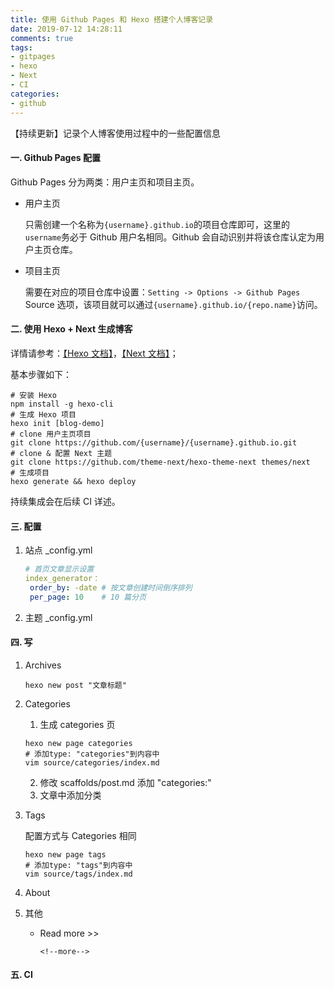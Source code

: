```yaml
---
title: 使用 Github Pages 和 Hexo 搭建个人博客记录
date: 2019-07-12 14:28:11
comments: true
tags: 
- gitpages
- hexo
- Next
- CI
categories:
- github
---
```


【持续更新】记录个人博客使用过程中的一些配置信息

<!--more-->

#### 一. Github Pages 配置

Github Pages 分为两类：用户主页和项目主页。

- 用户主页

  只需创建一个名称为`{username}.github.io`的项目仓库即可，这里的`username`务必于 Github 用户名相同。Github 会自动识别并将该仓库认定为用户主页仓库。

- 项目主页

  需要在对应的项目仓库中设置：`Setting -> Options -> Github Pages` Source 选项，该项目就可以通过`{username}.github.io/{repo.name}`访问。 

#### 二. 使用 Hexo + Next 生成博客

详情请参考：[【Hexo 文档】](https://hexo.io/zh-cn/docs/)，[【Next 文档】](https://theme-next.org/docs/)；

基本步骤如下：

```shell
# 安装 Hexo
npm install -g hexo-cli
# 生成 Hexo 项目
hexo init [blog-demo]
# clone 用户主页项目
git clone https://github.com/{username}/{username}.github.io.git
# clone & 配置 Next 主题
git clone https://github.com/theme-next/hexo-theme-next themes/next
# 生成项目
hexo generate && hexo deploy
```

持续集成会在后续 CI 详述。

#### 三. 配置

1. 站点 _config.yml

   ```yml
   # 首页文章显示设置
   index_generator：
   	order_by: -date # 按文章创建时间倒序排列
   	per_page: 10    # 10 篇分页
   ```

2. 主题 _config.yml

#### 四. 写

1. Archives

   ```shell
   hexo new post "文章标题"
   ```

   

2. Categories

   1. 生成 categories 页

   ```shell
   hexo new page categories
   # 添加type: "categories"到内容中
   vim source/categories/index.md
   ```

   2. 修改 scaffolds/post.md 添加 "categories:"
   3. 文章中添加分类

3. Tags

   配置方式与 Categories 相同

   ```shell
   hexo new page tags
   # 添加type: "tags"到内容中
   vim source/tags/index.md
   ```

4. About

5. 其他

   - Read more >>

     `<!--more-->` 

#### 五. CI

